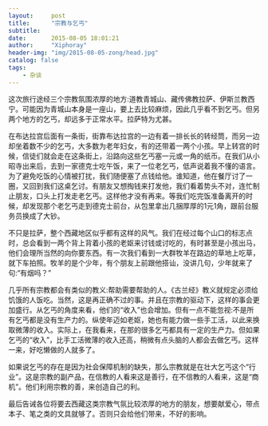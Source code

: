 ```yaml
---
layout:     post
title:      "宗教与乞丐"
subtitle:   
date:       2015-08-05 18:01:21
author:     "Xiphoray"
header-img: "img/2015-08-05-zong/head.jpg"
catalog: false
tags:     
    - 杂谈
---
```


 这次旅行途经三个宗教氛围浓厚的地方:道教青城山、藏传佛教拉萨、伊斯兰教西宁。可能因为青城山本身是一座山，要上去比较麻烦，因此几乎看不到乞丐。但另两个地方的乞丐，却远多于正常水平。拉萨特为尤甚。

 在布达拉宫后面有一条街，街靠布达拉宫的一边有着一排长长的转经筒，而另一边却坐着数不少的乞丐，大多数为老年妇女，有的还带着一两个小孩。早上转宫的时候，信徒们就会走在这条街上，沿路向这些乞丐塞一元或一角的纸币。在我们从小昭寺出来后，去到一家德克士吃午饭，来了一位老乞丐，低声说着我不懂的语言。为了避免吃饭的心情被打扰，我们随便塞了点钱给他。谁知道，他在餐厅讨了一圈，又回到我们这桌乞讨。有朋友又想掏钱来打发他，我们看着势头不对，连忙制止朋友，口头上打发走老乞丐。这样他才没有再来。等我们吃完饭准备离开的时候，却发现那个老乞丐走到德克士前台，从包里拿出几捆厚厚的1元1角，跟前台服务员换成了大钞。

 不只是拉萨，整个西藏地区似乎都有这样的风气。我们在经过每个山口的标志点时，总会看到一两个背上背着小孩的老妪来讨钱或讨吃的，有时甚至是小孩出马，他们会理所当然的向你要东西。有一次我们看到一大群牧羊在路边的草地上吃草，就下车拍照。牧羊的是个少年，有个朋友上前跟他搭讪，没讲几句，少年就来了句:“有烟吗？”

 几乎所有宗教都会有类似的教义:帮助需要帮助的人。《古兰经》教义就规定必须给饥饿的人饭吃。当然，这是再正确不过的事。并且在宗教的驱动下，这样的事会更加盛行。从乞丐的角度来看，他们的“收入”也会增加。但有一点不能忽视:不是所有乞丐都是没有生产力的。纵使年迈如老妪，她也有能力做一些手工活，以此来换取微薄的收入。实际上，在我看来，在那的很多乞丐都具有一定的生产力。但如果乞丐的“收入”，比手工活微薄的收入还高，稍微有点头脑的人都会去做乞丐。这样一来，好吃懒做的人就多了。

 如果说乞丐的存在是因为社会保障机制的缺失，那么宗教就是在壮大乞丐这个“行业”。这是宗教的副产品，在信教的人看来这是善行，在不信教的人看来，这是“商机”。他们利用宗教的善，来创造自己的利。

 最后告诫各位将要去西藏这类宗教气氛比较浓厚的地方的朋友，想要献爱心，带点本子、笔之类的文具就够了。否则只会给他们带来，不好的影响。
